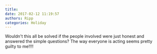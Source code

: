 ```yaml
---
title: 
date: 2017-02-12 11:19:57
authors: Ripp
categories: Holiday
---
```


 Wouldn't this all be solved if the people involved were just honest and answered the simple questions? 
The way everyone is acting seems pretty guilty to me!!!!